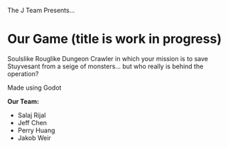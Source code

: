 The J Team Presents...

# Our Game (title is work in progress)

Soulslike Rouglike Dungeon Crawler in which your mission is to save Stuyvesant from a seige of monsters... 
but who really is behind the operation?

Made using Godot

**Our Team:**
* Salaj Rijal
* Jeff Chen
* Perry Huang
* Jakob Weir
